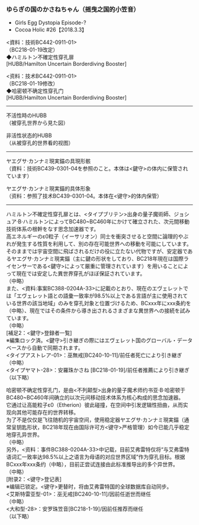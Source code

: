 ### ゆらぎの国のかさねちゃん（摇曳之国的小笠音）

* Girls Egg Dystopia Episode-?
* Cocoa Holic #26【2018.3.3】

<資料：技術BC442-0911-01>  
（BC218-01-19改定）  
◆ハミルトン不確定性穿孔扉  
[HUBB/Hamilton Uncertain Borderdiving Booster]

<资料：技术BC442-0911-01>  
（BC218-01-19修改）  
◆哈密顿不确定性穿孔门  
[HUBB/Hamilton Uncertain Borderdiving Booster]

****

不活性時のHUBB  
（被穿孔世界から見た図）

非活性状态的HUBB  
（从被穿孔的世界看的视图）

****

ヤエグサ·カンナミ現実錨の具現形骸  
（資料：技術BC439-0301-04を参照のこと。本体は<鍵守>の体内に保管されています）

ヤエグサ·カンナミ現実錨的具体形象  
（资料：参照了技术BC439-0301-04。本体在<键守>的体内保管）

****

ハミルトン不確定性穿孔扉とは、<タイプブリテン>出身の量子魔術師、ジョシュア·B·ハミルトンによってBC480~BC460年にかけて確立された、次元間移動技術体系の根幹をなす思念加速器です。  
高エネルギーのε0粒子（イーサリオン）同士を衝突させると空間に論理的やぶれが発生する性質を利用して、別の存在可能世界への移動を可能にしています。  
そのままでは宇宙空間に飛ばされるだけの役に立たない代物ですが、安定器であるヤエグサ·カンナミ現実錨（主に鍵の形状をしており、BC218年現在は国際ライセンサーである<鍵守>によって厳重に管理されています）を用いることによって現在では安定した異世界穿孔がほぼ保証されています。  
（中略）  
また、<資料:事案BC388-0204A-33>に記載のとおり、現在のエヴェレットでは「エヴェレット語との語彙一致率が98.5%以上である言語が主に使用されている世界の該当地域」のみを穿孔対象と位置づけるため、BCxxx年にxxx条約を（中略）、現在ではその条件から導き出されるさまざまな異世界への接続を試みています。  
（中略）  
[補足2：<鍵守>登録者一覧]  
※編集ロック済。<鍵守>引き継ぎの際にはエヴェレット国のグローバル・データベースから自動で同期されます。  
<タイプアストレア-01>：巫無戒[BC240-10-11]/前任者死亡により引き継ぎ  
（中略）  
<タイプヤマト-28>：安羅珠かさね [BC218-01-19]/前任者推薦により引き継ぎ  
（以下略）


哈密顿不确定性穿孔门，是由<不列颠型>出身的量子魔术师约书亚·B·哈密顿于BC480~BC460年间确立的以次元间移动技术体系为核心构成的思念加速器。  
它通过让高能粒子ε0（Etherion）彼此碰撞，在空间中引发逻辑性扭曲，从而实现向其他可能存在的世界转移。  
为了不是仅仅是飞往随机的宇宙空间，使用稳定器ヤエグサ·カンナミ現実錨（通常呈钥匙形状，BC218年现在由国际许可方<键守>严格管理）如今已能几乎稳定地穿孔异世界。  
（中略）  
另外，<资料：事件BC388-0204A-33>中记载，目前艾弗雷特仅将“与艾弗雷特语词汇一致率达98.5%以上之语言为母语的对应世界区域”作为穿孔目标。根据BCxxx年xxx条约（中略），目前正尝试连接由此标准推导出的多个异世界。  
（中略）  
[附录2：<键守>登记表]  
※编辑已锁定。<键守>更替时，将由艾弗雷特国的全球数据库自动同步。  
<艾斯特雷亚型-01>：巫无戒[BC240-10-11]/因前任逝世而继任  
（中略）  
<大和型-28>：安罗珠笠音[BC218-1-19]/因前任推荐而继任  
（以下略）